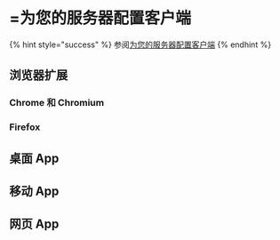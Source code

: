 # =为您的服务器配置客户端

{% hint style="success" %}
参阅[为您的服务器配置客户端](../../self-hosting/configure-clients-centrally.md)
{% endhint %}

## 浏览器扩展 <a href="#browser-extensions" id="browser-extensions"></a>

### Chrome 和 Chromium <a href="#chrome-and-chromium" id="chrome-and-chromium"></a>

### Firefox

## 桌面 App <a href="#desktop-apps" id="desktop-apps"></a>

## 移动 App <a href="#mobile-apps" id="mobile-apps"></a>

## 网页 App <a href="#web-app" id="web-app"></a>
